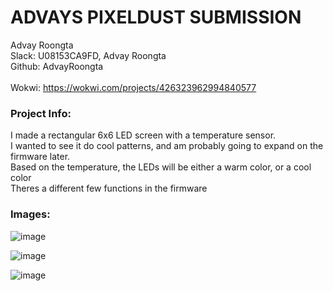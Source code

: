 <h1>ADVAYS PIXELDUST SUBMISSION</h1>


Advay Roongta <br>
Slack: U08153CA9FD, Advay Roongta<br>
Github: AdvayRoongta<br>
<br>
Wokwi: https://wokwi.com/projects/426323962994840577<br>
<h3>Project Info:</h3>
I made a rectangular 6x6 LED screen with a temperature sensor. <br>
I wanted to see it do cool patterns, and am probably going to expand on the firmware later.<br>
Based on the temperature, the LEDs will be either a warm color, or a cool color<br>
Theres a different few functions in the firmware<br>
<h3>Images:</h3>

![image](https://github.com/user-attachments/assets/a7d91657-de07-4c1b-923a-ab7f195c1100)

![image](https://github.com/user-attachments/assets/844a5150-56b0-41c3-82e9-4d460a9a8948)

![image](https://github.com/user-attachments/assets/e5a907f0-1cdb-4a55-b66d-f8df46cf8d62)


